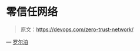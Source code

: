 # 零信任网络

> 原文：<https://devops.com/zero-trust-network/>

— [罗尔泊](https://devops.com/author/breselman/)